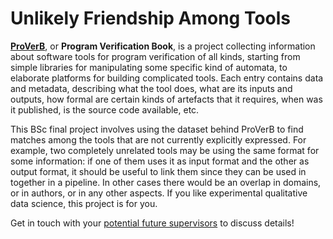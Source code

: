 # Unlikely Friendship Among Tools

**[ProVerB](http://slebok.github.io/proverb/)**, or **Program Verification Book**, is a project collecting information about software tools for program verification of all kinds, starting from simple libraries for manipulating some specific kind of automata, to elaborate platforms for building complicated tools. Each entry contains data and metadata, describing what the tool does, what are its inputs and outputs, how formal are certain kinds of artefacts that it requires, when was it published, is the source code available, etc.

This BSc final project involves using the dataset behind ProVerB to find matches among the tools that are not currently explicitly expressed. For example, two completely unrelated tools may be using the same format for some information: if one of them uses it as input format and the other as output format, it should be useful to link them since they can be used in together in a pipeline. In other cases there would be an overlap in domains, or in authors, or in any other aspects. If you like experimental qualitative data science, this project is for you.

Get in touch with your [potential future supervisors](mailto:v.zaytsev@utwente.nl,s.a.m.lathouwers@utwente.nl) to discuss details!
